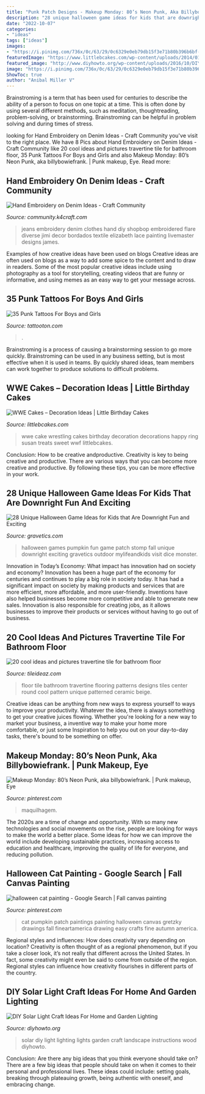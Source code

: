 ```yaml
---
title: "Punk Patch Designs - Makeup Monday: 80’s Neon Punk, Aka Billybowiefrank."
description: "28 unique halloween game ideas for kids that are downright fun and exciting"
date: "2022-10-07"
categories:
- "ideas"
tags: ["ideas"]
images:
- "https://i.pinimg.com/736x/0c/63/29/0c6329e0eb79db15f3e71b80b396b6bf--halloween-canvas-paintings-halloween-drawings.jpg"
featuredImage: "https://www.littlebcakes.com/wp-content/uploads/2014/01/WWE-Cake-Decorations.jpg"
featured_image: "http://www.diyhowto.org/wp-content/uploads/2016/10/DIYHowto-DIY-Solar-Light-Lighting-Ideas-Picture-Instructions-09.jpg"
image: "https://i.pinimg.com/736x/0c/63/29/0c6329e0eb79db15f3e71b80b396b6bf--halloween-canvas-paintings-halloween-drawings.jpg"
ShowToc: true
author: "Anibal Miller V"
---
```



Brainstroming is a term that has been used for centuries to describe the ability of a person to focus on one topic at a time. This is often done by using several different methods, such as meditation, thoughtreading, problem-solving, or brainstorming. Brainstroming can be helpful in problem solving and during times of stress.

	

		
looking for Hand Embroidery on Denim Ideas - Craft Community you've visit to the right place. We have 8 Pics about Hand Embroidery on Denim Ideas - Craft Community like 20 cool ideas and pictures travertine tile for bathroom floor, 35 Punk Tattoos For Boys and Girls and also Makeup Monday: 80’s Neon Punk, aka billybowiefrank. | Punk makeup, Eye. Read more:
		
    
## Hand Embroidery On Denim Ideas - Craft Community

<img loading=lazy src="http://community.k4craft.com/wp-content/uploads/2017/07/old-jeans-10.jpg" onerror="this.onerror=null;this.src='https://tse3.mm.bing.net/th?id=OIP.DHEx0byUe3SsS5w9VAI58QHaOk&amp;pid=15.1';" alt="Hand Embroidery on Denim Ideas - Craft Community">

_Source: community.k4craft.com_

>jeans embroidery denim clothes hand diy shopbop embroidered flare diverse jimi decor bordados textile elizabeth lace painting livemaster designs james. 

	

Examples of how creative ideas have been used on blogs
Creative ideas are often used on blogs as a way to add some spice to the content and to draw in readers. Some of the most popular creative ideas include using photography as a tool for storytelling, creating videos that are funny or informative, and using memes as an easy way to get your message across.

    
## 35 Punk Tattoos For Boys And Girls

<img loading=lazy src="https://tattooton.com/wp-content/uploads/2013/11/punk-tattoos-20.jpg" onerror="this.onerror=null;this.src='https://tse2.mm.bing.net/th?id=OIP.t09EBKr0IBFnTaQDbrdpRQHaLH&amp;pid=15.1';" alt="35 Punk Tattoos For Boys and Girls">

_Source: tattooton.com_

>. 

	

Brainstroming is a process of causing a brainstorming session to go more quickly. Brainstroming can be used in any business setting, but is most effective when it is used in teams. By quickly shared ideas, team members can work together to produce solutions to difficult problems.

    
## WWE Cakes – Decoration Ideas | Little Birthday Cakes

<img loading=lazy src="https://www.littlebcakes.com/wp-content/uploads/2014/01/WWE-Cake-Decorations.jpg" onerror="this.onerror=null;this.src='https://tse4.mm.bing.net/th?id=OIP.zQlwiWM_2IVZpkOuipdfyAHaFj&amp;pid=15.1';" alt="WWE Cakes – Decoration Ideas | Little Birthday Cakes">

_Source: littlebcakes.com_

>wwe cake wrestling cakes birthday decoration decorations happy ring susan treats sweet wwf littlebcakes. 

	

Conclusion: How to be creative andproductive.
Creativity is key to being creative and productive. There are various ways that you can become more creative and productive. By following these tips, you can be more effective in your work.

    
## 28 Unique Halloween Game Ideas For Kids That Are Downright Fun And Exciting

<img loading=lazy src="http://www.gravetics.com/wp-content/uploads/2017/07/Pumpkin-Patch-Stomp.jpg" onerror="this.onerror=null;this.src='https://tse3.mm.bing.net/th?id=OIP.AS49tIApT1X1B0z-fnwV7QHaJ2&amp;pid=15.1';" alt="28 Unique Halloween Game Ideas for Kids that Are Downright Fun and Exciting">

_Source: gravetics.com_

>halloween games pumpkin fun game patch stomp fall unique downright exciting gravetics outdoor mylifeandkids visit dice monster. 

	

Innovation in Today’s Economy: What impact has innovation had on society and economy?
Innovation has been a huge part of the economy for centuries and continues to play a big role in society today. It has had a significant impact on society by making products and services that are more efficient, more affordable, and more user-friendly. Inventions have also helped businesses become more competitive and able to generate new sales. Innovation is also responsible for creating jobs, as it allows businesses to improve their products or services without having to go out of business.

    
## 20 Cool Ideas And Pictures Travertine Tile For Bathroom Floor

<img loading=lazy src="http://www.tileideaz.com/wp-content/uploads/2015/08/467.jpg" onerror="this.onerror=null;this.src='https://tse3.mm.bing.net/th?id=OIP._S7UCT_yRgJvPwMvL0h2egHaFj&amp;pid=15.1';" alt="20 cool ideas and pictures travertine tile for bathroom floor">

_Source: tileideaz.com_

>floor tile bathroom travertine flooring patterns designs tiles center round cool pattern unique patterned ceramic beige. 

	

Creative ideas can be anything from new ways to express yourself to ways to improve your productivity. Whatever the idea, there is always something to get your creative juices flowing. Whether you're looking for a new way to market your business, a inventive way to make your home more comfortable, or just some Inspiration to help you out on your day-to-day tasks, there's bound to be something on offer.

    
## Makeup Monday: 80’s Neon Punk, Aka Billybowiefrank. | Punk Makeup, Eye

<img loading=lazy src="https://i.pinimg.com/736x/e1/04/aa/e104aaf5ad8380114ff5ff10af136c17.jpg" onerror="this.onerror=null;this.src='https://tse2.mm.bing.net/th?id=OIP.1tXqhL2yVVA_zsedMjSWPwHaKj&amp;pid=15.1';" alt="Makeup Monday: 80’s Neon Punk, aka billybowiefrank. | Punk makeup, Eye">

_Source: pinterest.com_

>maquilhagem. 

	

The 2020s are a time of change and opportunity. With so many new technologies and social movements on the rise, people are looking for ways to make the world a better place. Some ideas for how we can improve the world include developing sustainable practices, increasing access to education and healthcare, improving the quality of life for everyone, and reducing pollution.

    
## Halloween Cat Painting - Google Search | Fall Canvas Painting

<img loading=lazy src="https://i.pinimg.com/736x/0c/63/29/0c6329e0eb79db15f3e71b80b396b6bf--halloween-canvas-paintings-halloween-drawings.jpg" onerror="this.onerror=null;this.src='https://tse3.mm.bing.net/th?id=OIP.d3WYM96Aqz14-WXzyHxnKgHaKj&amp;pid=15.1';" alt="halloween cat painting - Google Search | Fall canvas painting">

_Source: pinterest.com_

>cat pumpkin patch paintings painting halloween canvas gretzky drawings fall fineartamerica drawing easy crafts fine autumn america. 

	

Regional styles and influences: How does creativity vary depending on location?
Creativity is often thought of as a regional phenomenon, but if you take a closer look, it’s not really that different across the United States. In fact, some creativity might even be said to come from outside of the region. Regional styles can influence how creativity flourishes in different parts of the country.

    
## DIY Solar Light Craft Ideas For Home And Garden Lighting

<img loading=lazy src="http://www.diyhowto.org/wp-content/uploads/2016/10/DIYHowto-DIY-Solar-Light-Lighting-Ideas-Picture-Instructions-09.jpg" onerror="this.onerror=null;this.src='https://tse2.mm.bing.net/th?id=OIP.zezNyAPloI1GGZUe2MHPsgHaLH&amp;pid=15.1';" alt="DIY Solar Light Craft Ideas For Home and Garden Lighting">

_Source: diyhowto.org_

>solar diy light lighting lights garden craft landscape instructions wood diyhowto. 

	

Conclusion: Are there any big ideas that you think everyone should take on?
There are a few big ideas that people should take on when it comes to their personal and professional lives. These ideas could include: setting goals, breaking through plateauing growth, being authentic with oneself, and embracing change.

